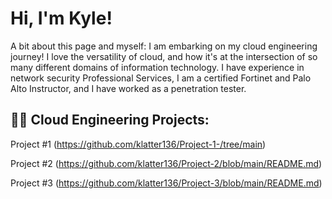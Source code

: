 <h1>Hi, I'm Kyle! </h1>

A bit about this page and myself: I am embarking on my cloud engineering journey! I love the versatility of cloud, and how it's at the intersection of so many different domains of information technology. I have experience in network security Professional Services, I am a certified Fortinet and Palo Alto Instructor, and I have worked as a penetration tester.

<h2>👨‍💻 Cloud Engineering Projects:</h2>

Project #1 (https://github.com/klatter136/Project-1-/tree/main)

Project #2 (https://github.com/klatter136/Project-2/blob/main/README.md)

Project #3 (https://github.com/klatter136/Project-3/blob/main/README.md)









